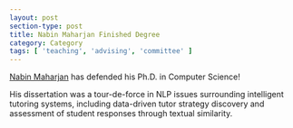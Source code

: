 ```yaml
---
layout: post
section-type: post
title: Nabin Maharjan Finished Degree
category: Category
tags: [ 'teaching', 'advising', 'committee' ]
---
```

[Nabin Maharjan](https://scholar.google.com/citations?user=CHFfYmQAAAAJ&hl=en) has defended his Ph.D. in Computer Science!

His dissertation was a tour-de-force in NLP issues surrounding intelligent tutoring systems, including data-driven tutor strategy discovery and assessment of student responses through textual similarity.
